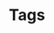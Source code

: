 ---
layout: tags
title: Tags
permalink: /tags/
sidebar: false
order: 4
description: >
  List of all categories & tags of blog.
---